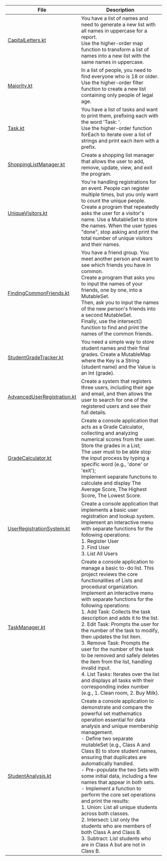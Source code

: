 | File                                                       | Description                                                                                                                                                                                                                                                                                                                                                                                                                                                                                                                                                                                                                                                                                                                              |
|------------------------------------------------------------|------------------------------------------------------------------------------------------------------------------------------------------------------------------------------------------------------------------------------------------------------------------------------------------------------------------------------------------------------------------------------------------------------------------------------------------------------------------------------------------------------------------------------------------------------------------------------------------------------------------------------------------------------------------------------------------------------------------------------------------|
| [CapitalLetters.kt](CapitalLetters.kt)                     | You have a list of names and need to generate a new list with all names in uppercase for a report. <br/>Use the higher-order map function to transform a list of names into a new list with the same names in uppercase.                                                                                                                                                                                                                                                                                                                                                                                                                                                                                                                 |
| [Majority.kt](Majority.kt)                                 | In a list of people, you need to find everyone who is 18 or older. <br/>Use the higher-order filter function to create a new list containing only people of legal age.                                                                                                                                                                                                                                                                                                                                                                                                                                                                                                                                                                   |
| [Task.kt](Task.kt)                                         | You have a list of tasks and want to print them, prefixing each with the word 'Task: '. <br/>Use the higher-order function forEach to iterate over a list of strings and print each item with a prefix.                                                                                                                                                                                                                                                                                                                                                                                                                                                                                                                                  |
| [ShoppingListManager.kt](ShoppingListManager.kt)           | Create a shopping list manager that allows the user to add, remove, update, view, and exit the program.                                                                                                                                                                                                                                                                                                                                                                                                                                                                                                                                                                                                                                  |
| [UniqueVisitors.kt](UniqueVisitors.kt)                     | You're handling registrations for an event. People can register multiple times, but you only want to count the unique people. <br/>Create a program that repeatedly asks the user for a visitor's name. Use a MutableSet to store the names. When the user types "done", stop asking and print the total number of unique visitors and their names.                                                                                                                                                                                                                                                                                                                                                                                      |
| [FindingCommonFriends.kt](FindingCommonFriends.kt)         | You have a friend group. You meet another person and want to see which friends you have in common. <br/>Create a program that asks you to input the names of your friends, one by one, into a MutableSet. <br/>Then, ask you to input the names of the new person's friends into a second MutableSet. <br/>Finally, use the intersect() function to find and print the names of the common friends.                                                                                                                                                                                                                                                                                                                                      |
| [StudentGradeTracker.kt](StudentGradeTracker.kt)           | You need a simple way to store student names and their final grades. Create a MutableMap where the Key is a String (student name) and the Value is an Int (grade).                                                                                                                                                                                                                                                                                                                                                                                                                                                                                                                                                                       |
| [AdvancedUserRegistration.kt](AdvancedUserRegistration.kt) | Create a system that registers three users, including their age and email, and then allows the user to search for one of the registered users and see their full details.                                                                                                                                                                                                                                                                                                                                                                                                                                                                                                                                                                |
| [GradeCalculator.kt](GradeCalculator.kt)                   | Create a console application that acts as a Grade Calculator, collecting and analyzing numerical scores from the user. <br/>Store the grades in a List; <br/>The user must to be able stop the input process by typing a specific word (e.g., 'done' or 'exit'); <br/>Implement separate functions to calculate and display The Average Score, The Highest Score, The Lowest Score.                                                                                                                                                                                                                                                                                                                                                      |
| [UserRegistrationSystem.kt](UserRegistrationSystem.kt)     | Create a console application that implements a basic user registration and lookup system. <br/>Implement an interactive menu with separate functions for the following operations: <br/>1. Register User <br/>2. Find User <br/>3. List All Users                                                                                                                                                                                                                                                                                                                                                                                                                                                                                        |
| [TaskManager.kt](TaskManager.kt)                           | Create a console application to manage a basic to-do list. This project reviews the core functionalities of Lists and procedural organization. <br/>Implement an interactive menu with separate functions for the following operations: <br/>1. Add Task: Collects the task description and adds it to the list. <br/>2. Edit Task: Prompts the user for the number of the task to modify, then updates the list item. <br/>3. Remove Task: Prompts the user for the number of the task to be removed and safely deletes the item from the list, handling invalid input. <br/>4. List Tasks: Iterates over the list and displays all tasks with their corresponding index number (e.g., 1. Clean room, 2. Buy Milk).                     |
| [StudentAnalysis.kt](StudentAnalysis.kt)                   | Create a console application to demonstrate and compare the powerful set mathematics operation essential for data analysis and unique membership management. <br/>- Define two separate mutableSet (e.g., Class A and Class B) to store student names, ensuring that duplicates are automatically handled. <br/>- Pre-populate the two Sets with some initial data, including a few names that appear in both sets. <br/>- Implement a function to perform the core set operations and print the results: <br/>1. Union: List all unique students across both classes. <br/>2. Intersect: List only the students who are members of both Class A and Class B. <br/>3. Subtract: List students who are in Class A but are not in Class B. |